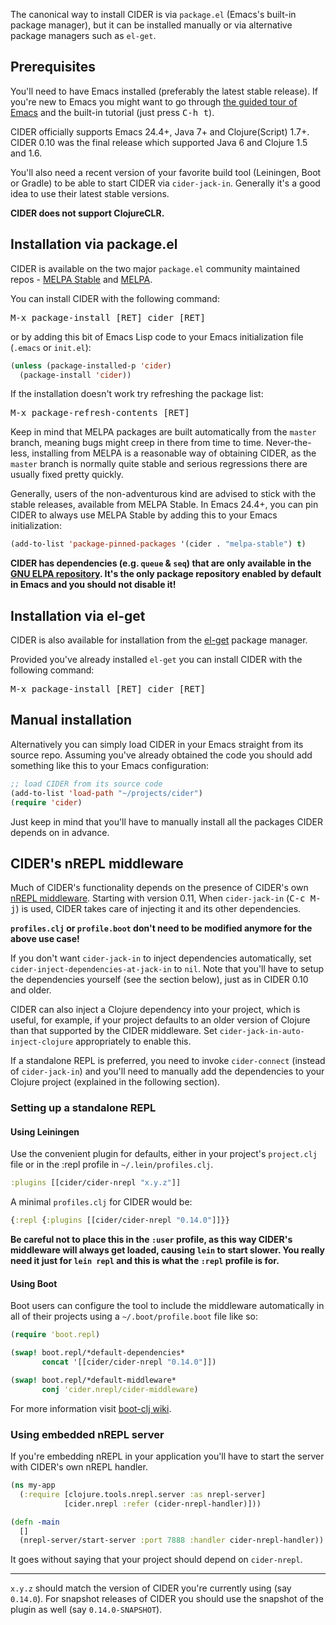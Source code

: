 The canonical way to install CIDER is via `package.el` (Emacs's built-in package
manager), but it can be installed manually or via alternative package managers such
as `el-get`.

## Prerequisites

You'll need to have Emacs installed (preferably the latest stable
release). If you're new to Emacs you might want to go through
[the guided tour of Emacs](https://www.gnu.org/software/emacs/tour/index.html)
and the built-in tutorial (just press <kbd>C-h t</kbd>).

CIDER officially supports Emacs 24.4+, Java 7+ and Clojure(Script) 1.7+.
CIDER 0.10 was the final release which supported Java 6 and Clojure 1.5 and 1.6.

You'll also need a recent version of your favorite build tool (Leiningen, Boot
or Gradle) to be able to start CIDER via `cider-jack-in`. Generally it's a good
idea to use their latest stable versions.

**CIDER does not support ClojureCLR.**

## Installation via package.el

CIDER is available on the two major `package.el` community
maintained repos -
[MELPA Stable](http://stable.melpa.org)
and [MELPA](http://melpa.org).

You can install CIDER with the following command:

<kbd>M-x package-install [RET] cider [RET]</kbd>

or by adding this bit of Emacs Lisp code to your Emacs initialization file
(`.emacs` or `init.el`):

```el
(unless (package-installed-p 'cider)
  (package-install 'cider))
```

If the installation doesn't work try refreshing the package list:

<kbd>M-x package-refresh-contents [RET]</kbd>

Keep in mind that MELPA packages are built automatically from
the `master` branch, meaning bugs might creep in there from time to
time. Never-the-less, installing from MELPA is a reasonable way of
obtaining CIDER, as the `master` branch is normally quite stable
and serious regressions there are usually fixed pretty quickly.

Generally, users of the non-adventurous kind are advised to stick
with the stable releases, available from MELPA Stable.
In Emacs 24.4+, you can pin CIDER to always use MELPA
Stable by adding this to your Emacs initialization:

```el
(add-to-list 'package-pinned-packages '(cider . "melpa-stable") t)
```

**CIDER has dependencies (e.g. `queue` & `seq`) that are only available in the
  [GNU ELPA repository](https://elpa.gnu.org/). It's the only package repository
  enabled by default in Emacs and you should not disable it!**

## Installation via el-get

CIDER is also available for installation from
the [el-get](https://github.com/dimitri/el-get) package manager.

Provided you've already installed `el-get` you can install CIDER with the
following command:

<kbd>M-x package-install [RET] cider [RET]</kbd>

## Manual installation

Alternatively you can simply load CIDER in your Emacs straight from its source
repo. Assuming you've already obtained the code you should add something like
this to your Emacs configuration:

```el
;; load CIDER from its source code
(add-to-list 'load-path "~/projects/cider")
(require 'cider)
```

Just keep in mind that you'll have to manually install all the packages CIDER
depends on in advance.

## CIDER's nREPL middleware

Much of CIDER's functionality depends on the presence of CIDER's
own [nREPL middleware](https://github.com/clojure-emacs/cider-nrepl). Starting
with version 0.11, When `cider-jack-in` (<kbd>C-c M-j</kbd>) is used, CIDER
takes care of injecting it and its other dependencies.

**`profiles.clj` or `profile.boot` don't need to be modified anymore for the above use case!**

If you don't want `cider-jack-in` to inject dependencies automatically, set
`cider-inject-dependencies-at-jack-in` to `nil`. Note that you'll have to setup
the dependencies yourself (see the section below), just as in CIDER 0.10 and older.

CIDER can also inject a Clojure dependency into your project, which is useful,
for example, if your project defaults to an older version of Clojure than that
supported by the CIDER middleware. Set `cider-jack-in-auto-inject-clojure`
appropriately to enable this.

If a standalone REPL is preferred, you need to invoke `cider-connect` (instead
of `cider-jack-in`) and you'll need to manually add the dependencies to your
Clojure project (explained in the following section).

### Setting up a standalone REPL

#### Using Leiningen

Use the convenient plugin for defaults, either in your project's
`project.clj` file or in the :repl profile in `~/.lein/profiles.clj`.

```clojure
:plugins [[cider/cider-nrepl "x.y.z"]]
```

A minimal `profiles.clj` for CIDER would be:

```clojure
{:repl {:plugins [[cider/cider-nrepl "0.14.0"]]}}
```

**Be careful not to place this in the `:user` profile, as this way CIDER's
middleware will always get loaded, causing `lein` to start slower.  You really
need it just for `lein repl` and this is what the `:repl` profile is for.**

#### Using Boot

Boot users can configure the tool to include the middleware automatically in
all of their projects using a `~/.boot/profile.boot` file like so:

```clojure
(require 'boot.repl)

(swap! boot.repl/*default-dependencies*
       concat '[[cider/cider-nrepl "0.14.0"]])

(swap! boot.repl/*default-middleware*
       conj 'cider.nrepl/cider-middleware)
```

For more information visit [boot-clj wiki](https://github.com/boot-clj/boot/wiki/Cider-REPL).

### Using embedded nREPL server

If you're embedding nREPL in your application you'll have to start the
server with CIDER's own nREPL handler.

```clojure
(ns my-app
  (:require [clojure.tools.nrepl.server :as nrepl-server]
            [cider.nrepl :refer (cider-nrepl-handler)]))

(defn -main
  []
  (nrepl-server/start-server :port 7888 :handler cider-nrepl-handler))
```

It goes without saying that your project should depend on `cider-nrepl`.

***

`x.y.z` should match the version of CIDER you're currently using (say `0.14.0`).
For snapshot releases of CIDER you should use the snapshot of the plugin as well
(say `0.14.0-SNAPSHOT`).
